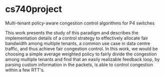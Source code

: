 # cs740project
Multi-tenant policy-aware congestion control algorithms for P4 switches

This work presents the study of this paradigm and describes the implementation details of a control strategy to effectively allocate fair bandwidth among multiple tenants, a common use case in data centre traffic, and thus achieve fair congestion control. In this work, we would be choosing  a simple average weighted policy to fairly divide the congestion among multiple tenants and find that an easily realizable feedback loop, by parsing custom information in the packets, is able to control congestion within a few RTT's.  

